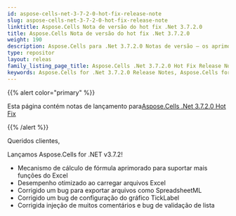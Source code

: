 ```yaml
---
id: aspose-cells-net-3-7-2-0-hot-fix-release-note
slug: aspose-cells-net-3-7-2-0-hot-fix-release-note
linktitle: Aspose.Cells Nota de versão do hot fix .Net 3.7.2.0
title: Aspose.Cells Nota de versão do hot fix .Net 3.7.2.0
weight: 190
description: Aspose.Cells para .Net 3.7.2.0 Notas de versão – os aprimoramentos mais recentes, novos recursos e correções
type: repositor
layout: releas
family_listing_page_title: Aspose.Cells .Net 3.7.2.0 Hot Fix Release Note
keywords: Aspose.Cells for .Net 3.7.2.0 Release Notes, Aspose.Cells for .Net 3.7.2.0 updates and fixe
---
```

{{% alert color="primary" %}} 

 Esta página contém notas de lançamento para[Aspose.Cells .Net 3.7.2.0 Hot Fix](https://releases.aspose.com/cells/net/new-releases/aspose.cells-.net-3.7.2.0-hot-fix/)

{{% /alert %}} 

 Queridos clientes,

Lançamos Aspose.Cells for .NET v3.7.2!

- Mecanismo de cálculo de fórmula aprimorado para suportar mais funções do Excel
- Desempenho otimizado ao carregar arquivos Excel
- Corrigido um bug para exportar arquivos como SpreadsheetML
- Corrigido um bug de configuração do gráfico TickLabel
- Corrigida injeção de muitos comentários e bug de validação de lista
